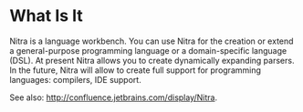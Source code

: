 # What Is It

Nitra is a language workbench. You can use Nitra for the creation or extend a general-purpose programming language or a domain-specific language (DSL).
At present Nitra allows you to create dynamically expanding parsers. In the future, Nitra will allow to create full support for programming languages: compilers, IDE support.

See also: http://confluence.jetbrains.com/display/Nitra.